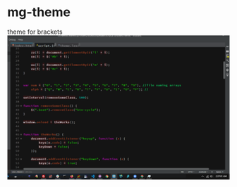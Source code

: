 # mg-theme
 theme for brackets
![theme for Brackets ](https://github.com/mgroff1/mg-theme/blob/master/mg-theme.PNG?raw=true)
